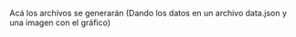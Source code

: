 Acá los archivos se generarán (Dando los datos en un archivo data.json y una imagen con el gráfico)
